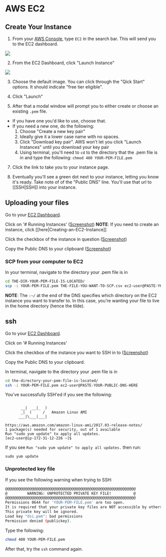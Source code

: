 # AWS EC2

## Create Your Instance

1. From your [AWS Console](https://console.aws.amazon.com/console/home), type `EC2` in the search bar. This will send you to the EC2 dashboard.

![](images/ec2-search-bar.png)

2. From the EC2 Dashboard, click "Launch Instance"

![](images/ec2-launch-instance-btn.png)

3. Choose the default image. You can click through the "Qick Start" options. It should indicate "free tier eligible".

4. Click "Launch"

6. After that a modal window will prompt you to either create or choose an
   existing `.pem` file. 
  - If you have one you'd like to use, choose that. 
  - If you
need a new one, do the following:
    1. Choose "Create a new key pair"
    2. Ideally give it a lower case name with no spaces.
    3. Click "Download key pair". AWS won't let you click "Launch Instances" until you download your key pair
    4. Using terminal, you'll need to `cd` to the directory that the .pem file is
      in and type the following: `chmod 400 YOUR-PEM-FILE.pem`

7. Click the link to take you to your instance page.

8. Eventually you'll see a green dot next to your instance, letting you know
   it's ready. Take note of of the "Public DNS" line. You'll use that url to
[[SSH|SSH]] into your instance.

## Uploading your files

Go to your [EC2 Dashboard](https://console.aws.amazon.com/ec2/v2/home).

Click on '# Running Instances' ([Screenshot](ec2-1.png))
**NOTE**: If you need to create an instance, click [[here|Creating-an-EC2-Instance]]

Click the checkbox of the instance in question ([Screenshot](ec2-2.png))

Copy the Public DNS to your clipboard ([Screenshot](ec2-3.png))

### SCP from your computer to EC2

In your terminal, navigate to the directory your .pem file is in

```bash
cd THE-DIR-YOUR-PEM-FILE-IS-LOCATED/
scp -i YOUR-PEM-FILE.pem THE-FILE-YOU-WANT-TO-SCP.csv ec2-user@PASTE-YOUR-PUBLIC-DNS-HERE:~/
```

**NOTE**: The `:~/` at the end of the DNS specifies which directory on the EC2 instance you want to transfer to. In this case, you're wanting your file to live in the home directory (hence the tilde).

## ssh

Go to your [EC2 Dashboard](https://console.aws.amazon.com/ec2/v2/home).

Click on '# Running Instances' 

Click the checkbox of the instance you want to SSH in to ([Screenshot](ec2-4.png))

Copy the Public DNS to your clipboard.

In terminal, navigate to the directory your .pem file is in

```bash
cd the-directory-your-pem-file-is-located/
ssh -i YOUR-PEM-FILE.pem ec2-user@PASTE-YOUR-PUBLIC-DNS-HERE
```

You've successfully SSH'ed if you see the following:

```

       __|  __|_  )
       _|  (     /   Amazon Linux AMI
      ___|\___|___|

https://aws.amazon.com/amazon-linux-ami/2017.03-release-notes/
1 package(s) needed for security, out of 1 available
Run "sudo yum update" to apply all updates.
[ec2-user@ip-172-31-12-226 ~]$ 
```

If you see `Run "sudo yum update" to apply all updates.` then run: 
```
sudo yum update
```

### Unprotected key file

If you see the following warning when trying to SSH:
```bash
@@@@@@@@@@@@@@@@@@@@@@@@@@@@@@@@@@@@@@@@@@@@@@@@@@@@@@@@@@@
@         WARNING: UNPROTECTED PRIVATE KEY FILE!          @
@@@@@@@@@@@@@@@@@@@@@@@@@@@@@@@@@@@@@@@@@@@@@@@@@@@@@@@@@@@
Permissions 0644 for 'YOUR-PEM-FILE.pem' are too open.
It is required that your private key files are NOT accessible by others.
This private key will be ignored.
Load key "dsi.pem": bad permissions
Permission denied (publickey).
```

Type the following:
```bash
chmod 400 YOUR-PEM-FILE.pem
```

After that, try the `ssh` command again.